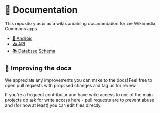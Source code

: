 # 📝 Documentation

This repository acts as a wiki containing documentation for the Wikimedia Commons apps.

- [📗 Android](android/README.md)
- [:inbox_tray: API](API)
- [:books: Database Schema](DB_Schema)

<!-- This is copied across README.md, android/README.md - please keep them in sync! -->
## 🙌 Improving the docs

We appreciate any improvements you can make to the docs! Feel free to open pull requests with proposed changes and tag us for review.

If you're a frequent contributor and have write access to one of the main projects do ask for write access here - pull requests are to prevent abuse and (for now at least) you can edit files directly.

